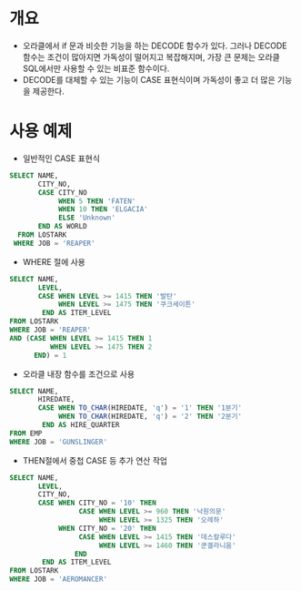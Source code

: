 # 개요

- 오라클에서 if 문과 비슷한 기능을 하는 DECODE 함수가 있다. 그러나 DECODE 함수는 조건이 많아지면 가독성이 떨어지고 복잡해지며, 가장 큰 문제는 오라클 SQL에서만 사용할 수 있는 비표준 함수이다.
- DECODE를 대체할 수 있는 기능이 CASE 표현식이며 가독성이 좋고 더 많은 기능을 제공한다. 

# 사용 예제

- 일반적인 CASE 표현식
```sql
SELECT NAME,
       CITY_NO,
       CASE CITY_NO 
            WHEN 5 THEN 'FATEN'
            WHEN 10 THEN 'ELGACIA'
            ELSE 'Unknown'
       END AS WORLD
  FROM LOSTARK
 WHERE JOB = 'REAPER'
```

- WHERE 절에 사용
```SQL
SELECT NAME,
	   LEVEL,
	   CASE WHEN LEVEL >= 1415 THEN '발탄'
		    WHEN LEVEL >= 1475 THEN '쿠크세이튼'
		END AS ITEM_LEVEL
FROM LOSTARK
WHERE JOB = 'REAPER'
AND (CASE WHEN LEVEL >= 1415 THEN 1
		  WHEN LEVEL >= 1475 THEN 2
	  END) = 1
```

- 오라클 내장 함수를 조건으로 사용
```SQL
SELECT NAME,
	   HIREDATE,
	   CASE WHEN TO_CHAR(HIREDATE, 'q') = '1' THEN '1분기'
		    WHEN TO_CHAR(HIREDATE, 'q') = '2' THEN '2분기'
		END AS HIRE_QUARTER
FROM EMP
WHERE JOB = 'GUNSLINGER'
```

- THEN절에서 중첩 CASE 등 추가 연산 작업
```SQL
SELECT NAME,
	   LEVEL,
	   CITY_NO,
	   CASE WHEN CITY_NO = '10' THEN
				 CASE WHEN LEVEL >= 960 THEN '낙원의문'
					  WHEN LEVEL >= 1325 THEN '오레하'
			WHEN CITY_NO = '20' THEN
				 CASE WHEN LEVEL >= 1415 THEN '데스칼루다'
					  WHEN LEVEL >= 1460 THEN '쿤겔라니움'
			    END
		END AS ITEM_LEVEL
FROM LOSTARK
WHERE JOB = 'AEROMANCER'
```